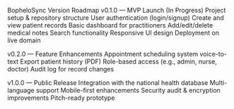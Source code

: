 BopheloSync Version Roadmap
v0.1.0 — MVP Launch (In Progress)
Project setup & repository structure
User authentication (login/signup)
Create and view patient records
Basic dashboard for practitioners
Add/edit/delete medical notes
Search functionality
Responsive UI design
Deployment on live domain

v0.2.0 — Feature Enhancements
Appointment scheduling system
voice-to-text
Export patient history (PDF)
Role-based access (e.g., admin, nurse, doctor)
Audit log for record changes

v1.0.0 — Public Release
Integration with the national health database
Multi-language support
Mobile-first enhancements
Security audit & encryption improvements
Pitch-ready prototype

